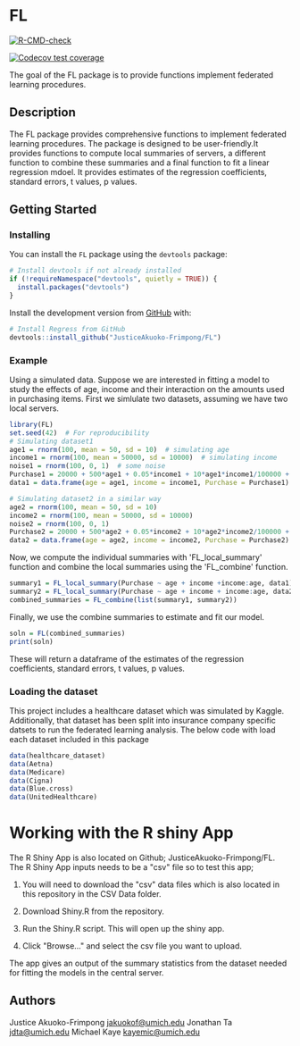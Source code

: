 # FL
[![R-CMD-check](https://github.com/JusticeAkuoko-Frimpong/Regress/workflows/R-CMD-check/badge.svg)](https://github.com/JusticeAkuoko-Frimpong/FL/actions)
<!-- badges: start -->
  [![Codecov test coverage](https://codecov.io/gh/JusticeAkuoko-Frimpong/FL/branch/main/graph/badge.svg)](https://app.codecov.io/gh/JusticeAkuoko-Frimpong/FL?branch=main)
  <!-- badges: end -->

 
The goal of the FL package is to provide functions implement federated learning procedures.
## Description
The FL package provides comprehensive functions to implement federated learning procedures. The package is designed to be user-friendly.It provides functions to compute local summaries of servers, a different function to combine these summaries and a final function to fit a linear regression mdoel. It provides estimates of the regression coefficients, standard errors, t values, p values.

## Getting Started

### Installing
You can install the `FL` package using the `devtools` package:
```r
# Install devtools if not already installed
if (!requireNamespace("devtools", quietly = TRUE)) {
  install.packages("devtools")
}
```
Install the development version from [GitHub](https://github.com/) with:
```r
# Install Regress from GitHub
devtools::install_github("JusticeAkuoko-Frimpong/FL")
```
### Example
Using a simulated data. Suppose we are interested in fitting a model to study the effects of age, income and their interaction on the amounts used in purchasing items. First we simlulate two datasets, assuming we have two local servers.
```r
library(FL)
set.seed(42)  # For reproducibility
# Simulating dataset1
age1 = rnorm(100, mean = 50, sd = 10)  # simulating age
income1 = rnorm(100, mean = 50000, sd = 10000)  # simulating income
noise1 = rnorm(100, 0, 1)  # some noise
Purchase1 = 20000 + 500*age1 + 0.05*income1 + 10*age1*income1/100000 + noise1  # creating a relationship for Purchase
data1 = data.frame(age = age1, income = income1, Purchase = Purchase1)

# Simulating dataset2 in a similar way
age2 = rnorm(100, mean = 50, sd = 10)
income2 = rnorm(100, mean = 50000, sd = 10000)
noise2 = rnorm(100, 0, 1) 
Purchase2 = 20000 + 500*age2 + 0.05*income2 + 10*age2*income2/100000 + noise2
data2 = data.frame(age = age2, income = income2, Purchase = Purchase2)
```
Now, we compute the individual summaries with 'FL_local_summary' function and combine the local summaries using the 'FL_combine' function.
```r
summary1 = FL_local_summary(Purchase ~ age + income +income:age, data1)
summary2 = FL_local_summary(Purchase ~ age + income + income:age, data2)
combined_summaries = FL_combine(list(summary1, summary2))
```
Finally, we use the combine summaries to estimate and fit our model.
```r
soln = FL(combined_summaries)
print(soln)
```
These will return a dataframe of the estimates of the regression coefficients, standard errors, t values, p values.

### Loading the dataset
This project includes a healthcare dataset which was simulated by Kaggle.  Additionally, that dataset has been split into insurance company specific datsets to run the federated learning analysis.  The below code with load each dataset included in this package
```r
data(healthcare_dataset)
data(Aetna)
data(Medicare)
data(Cigna)
data(Blue.cross)
data(UnitedHealthcare)
```

# Working with the R shiny App
The R Shiny App is also located on Github; JusticeAkuoko-Frimpong/FL. The R Shiny App inputs needs to be a "csv" file so to test this app;

1. You will need to download the "csv" data files which is also located in this repository in the CSV Data folder.

2. Download Shiny.R from the repository.

3. Run the Shiny.R script. This will open up the shiny app.

4. Click "Browse..." and select the csv file you want to upload.

The app gives an output of the summary statistics from the dataset needed for fitting the models in the central server.


## Authors
Justice Akuoko-Frimpong <jakuokof@umich.edu>
Jonathan Ta <jdta@umich.edu>
Michael Kaye <kayemic@umich.edu>

